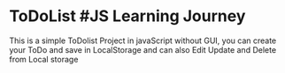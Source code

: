 # ToDoList #JS Learning Journey 
This is a simple ToDolist Project in javaScript without GUI, you can create your ToDo and save in LocalStorage and can also Edit Update and Delete from Local storage
